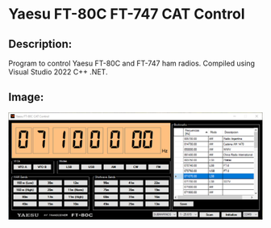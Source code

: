 # Yaesu FT-80C FT-747 CAT Control

## Description:
Program to control Yaesu FT-80C and FT-747 ham radios. Compiled using Visual Studio 2022 C++ .NET.

## Image:
![Yaesu FT80C CAT Control](https://github.com/nicolasflorio1/yaesu_ft80_cat_control/blob/main/Yaesu_FT80C_CAT_Control.PNG)

